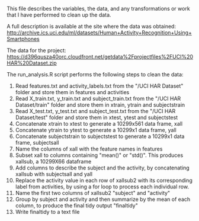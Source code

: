 This file describes the variables, the data, and any transformations or work that I have performed to clean up the data.

A full description is available at the site where the data was obtained:
http://archive.ics.uci.edu/ml/datasets/Human+Activity+Recognition+Using+Smartphones

The data for the project:
https://d396qusza40orc.cloudfront.net/getdata%2Fprojectfiles%2FUCI%20HAR%20Dataset.zip

The run_analysis.R script performs the following steps to clean the data:

1. Read features.txt and activity_labels.txt from the "/UCI HAR Dataset" folder and store them in features and activities
2. Read X_train.txt, y_train.txt and subject_train.txt from the "/UCI HAR Dataset/train" folder and store them in xtrain, ytrain and subjectstrain
3. Read X_test.txt, y_test.txt and subject_test.txt from the "/UCI HAR Dataset/test" folder and store them in xtest, ytest and subjectstest
4. Concatenate xtrain to xtest to generate a 10299x561 data frame, xall
5. Concatenate ytrain to ytest to generate a 10299x1 data frame, yall
6. Concatenate subjectstrain to subjectstest to generate a 10299x1 data frame, subjectsall
7. Name the columns of xall with the feature names in features
8. Subset xall to columns containing "mean()" or "std()". This produces xallsub, a 10299X66 dataframe
9. Add columns to describe the subject and the activity, by concatenating xallsub with subjectsall and yall
10. Replace the activity value in each row of xallsub2 with its corresponding label from activities, by using a for loop to process each individual row.
11. Name the first two columns of xallsub2 "subject" and "activity"
12. Group by subject and activity and then summarize by the mean of each column, to produce the final tidy output "finaltidy"
13. Write finaltidy to a text file
